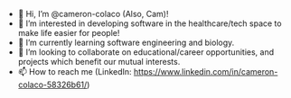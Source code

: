 - 👋 Hi, I’m @cameron-colaco (Also, Cam)!
- 👀 I’m interested in developing software in the healthcare/tech space to make life easier for people!
- 🌱 I’m currently learning software engineering and biology.
- 💞️ I’m looking to collaborate on educational/career opportunities, and projects which benefit our mutual interests.
- 📫 How to reach me (LinkedIn: https://www.linkedin.com/in/cameron-colaco-58326b61/)

<!---
cameron-colaco/cameron-colaco is a ✨ special ✨ repository because its `README.md` (this file) appears on your GitHub profile.
You can click the Preview link to take a look at your changes.
--->
